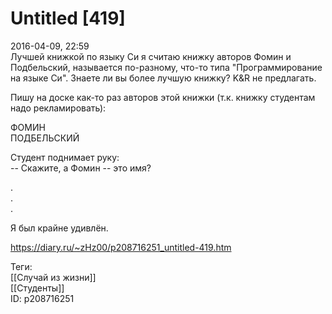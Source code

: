 Untitled [419]
===============

   
 2016-04-09, 22:59   
  Лучшей книжкой по языку Си я считаю книжку авторов Фомин и Подбельский, называется по-разному, что-то типа "Программирование на языке Си". Знаете ли вы более лучшую книжку? K&R не предлагать.   
   
 Пишу на доске как-то раз авторов этой книжки (т.к. книжку студентам надо рекламировать):   
   
 ФОМИН   
 ПОДБЕЛЬСКИЙ   
   
 Студент поднимает руку:   
 -- Скажите, а Фомин -- это имя?   
   
 .   
 .   
 .   
   
 Я был крайне удивлён.   
    
 <https://diary.ru/~zHz00/p208716251_untitled-419.htm>   
   
 Теги:   
 [[Случай из жизни]]   
 [[Студенты]]   
 ID: p208716251